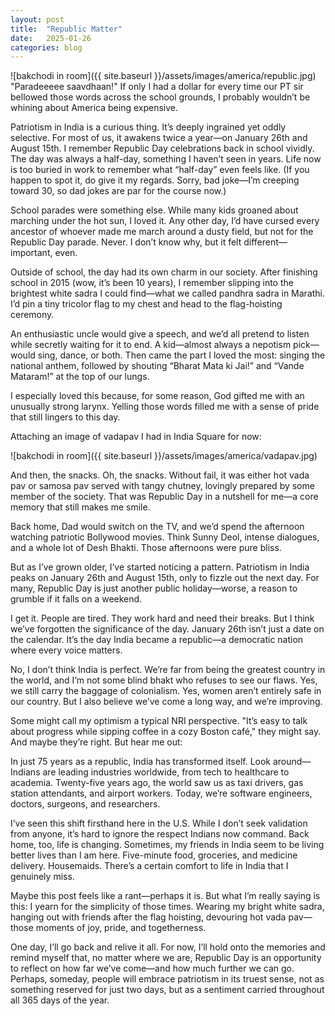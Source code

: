 ```yaml
---
layout: post
title:  "Republic Matter"
date:   2025-01-26
categories: blog
---
```

![bakchodi in room]({{ site.baseurl }}/assets/images/america/republic.jpg)
"Paradeeeee saavdhaan!" If only I had a dollar for every time our PT sir bellowed those words across the school grounds, I probably wouldn’t be whining about America being expensive.

Patriotism in India is a curious thing. It’s deeply ingrained yet oddly selective. For most of us, it awakens twice a year—on January 26th and August 15th. I remember Republic Day celebrations back in school vividly. The day was always a half-day, something I haven’t seen in years. Life now is too buried in work to remember what “half-day” even feels like. (If you happen to spot it, do give it my regards. Sorry, bad joke—I’m creeping toward 30, so dad jokes are par for the course now.)

School parades were something else. While many kids groaned about marching under the hot sun, I loved it. Any other day, I’d have cursed every ancestor of whoever made me march around a dusty field, but not for the Republic Day parade. Never. I don’t know why, but it felt different—important, even.

Outside of school, the day had its own charm in our society. After finishing school in 2015 (wow, it’s been 10 years), I remember slipping into the brightest white sadra I could find—what we called pandhra sadra in Marathi. I’d pin a tiny tricolor flag to my chest and head to the flag-hoisting ceremony.

An enthusiastic uncle would give a speech, and we’d all pretend to listen while secretly waiting for it to end. A kid—almost always a nepotism pick—would sing, dance, or both. Then came the part I loved the most: singing the national anthem, followed by shouting “Bharat Mata ki Jai!” and “Vande Mataram!” at the top of our lungs.

I especially loved this because, for some reason, God gifted me with an unusually strong larynx. Yelling those words filled me with a sense of pride that still lingers to this day.

Attaching an image of vadapav I had in India Square for now: 

![bakchodi in room]({{ site.baseurl }}/assets/images/america/vadapav.jpg)

And then, the snacks. Oh, the snacks. Without fail, it was either hot vada pav or samosa pav served with tangy chutney, lovingly prepared by some member of the society. That was Republic Day in a nutshell for me—a core memory that still makes me smile.

Back home, Dad would switch on the TV, and we’d spend the afternoon watching patriotic Bollywood movies. Think Sunny Deol, intense dialogues, and a whole lot of Desh Bhakti. Those afternoons were pure bliss.

But as I’ve grown older, I’ve started noticing a pattern. Patriotism in India peaks on January 26th and August 15th, only to fizzle out the next day. For many, Republic Day is just another public holiday—worse, a reason to grumble if it falls on a weekend.

I get it. People are tired. They work hard and need their breaks. But I think we’ve forgotten the significance of the day. January 26th isn’t just a date on the calendar. It’s the day India became a republic—a democratic nation where every voice matters.

No, I don’t think India is perfect. We’re far from being the greatest country in the world, and I’m not some blind bhakt who refuses to see our flaws. Yes, we still carry the baggage of colonialism. Yes, women aren’t entirely safe in our country. But I also believe we’ve come a long way, and we’re improving.

Some might call my optimism a typical NRI perspective. "It’s easy to talk about progress while sipping coffee in a cozy Boston café," they might say. And maybe they’re right. But hear me out:

In just 75 years as a republic, India has transformed itself. Look around—Indians are leading industries worldwide, from tech to healthcare to academia. Twenty-five years ago, the world saw us as taxi drivers, gas station attendants, and airport workers. Today, we’re software engineers, doctors, surgeons, and researchers.

I’ve seen this shift firsthand here in the U.S. While I don’t seek validation from anyone, it’s hard to ignore the respect Indians now command. Back home, too, life is changing. Sometimes, my friends in India seem to be living better lives than I am here. Five-minute food, groceries, and medicine delivery. Housemaids. There’s a certain comfort to life in India that I genuinely miss.

Maybe this post feels like a rant—perhaps it is. But what I’m really saying is this: I yearn for the simplicity of those times. Wearing my bright white sadra, hanging out with friends after the flag hoisting, devouring hot vada pav—those moments of joy, pride, and togetherness.

One day, I’ll go back and relive it all. For now, I’ll hold onto the memories and remind myself that, no matter where we are, Republic Day is an opportunity to reflect on how far we’ve come—and how much further we can go. Perhaps, someday, people will embrace patriotism in its truest sense, not as something reserved for just two days, but as a sentiment carried throughout all 365 days of the year.

